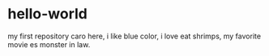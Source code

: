 # hello-world
my first repository 
caro here, i like blue color, i love eat shrimps, my favorite movie es monster in law.
